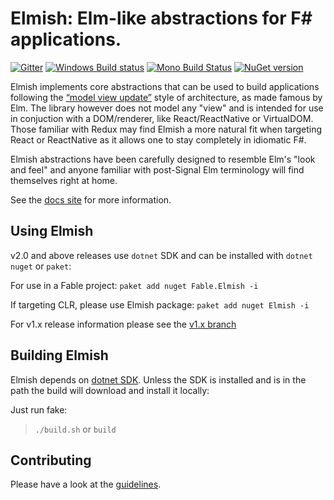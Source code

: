 Elmish: Elm-like abstractions for F# applications.
=======

[![Gitter](https://badges.gitter.im/gitterHQ/gitter.svg)](https://gitter.im/fable-compiler/Fable)
[![Windows Build status](https://ci.appveyor.com/api/projects/status/c8k7a67evgci6ama?svg=true)](https://ci.appveyor.com/project/et1975/elmish)
[![Mono Build Status](https://travis-ci.org/elmish/elmish.svg "Mono Build Status")](https://travis-ci.org/elmish/elmish)
[![NuGet version](https://badge.fury.io/nu/Fable.Elmish.svg)](https://badge.fury.io/nu/Fable.Elmish)

Elmish implements core abstractions that can be used to build applications following the [“model view update”](http://www.elm-tutorial.org/en/02-elm-arch/01-introduction.html) style of architecture, as made famous by Elm.
The library however does not model any "view" and is intended for use in conjuction with a DOM/renderer, like React/ReactNative or VirtualDOM.
Those familiar with Redux may find Elmish a more natural fit when targeting React or ReactNative as it allows one to stay completely in idiomatic F#.


Elmish abstractions have been carefully designed to resemble Elm's "look and feel" and anyone familiar with post-Signal Elm terminology will find themselves right at home.

See the [docs site](https://elmish.github.io/elmish/) for more information.


Using Elmish
------
v2.0 and above releases use `dotnet` SDK and can be installed with `dotnet nuget` or `paket`:

For use in a Fable project:
`paket add nuget Fable.Elmish -i`

If targeting CLR, please use Elmish package:
`paket add nuget Elmish -i`

For v1.x release information please see the [v1.x branch](https://github.com/elmish/elmish/tree/v1.x)



Building Elmish
------
Elmish depends on [dotnet SDK](https://www.microsoft.com/net/download/core).
Unless the SDK is installed and is in the path the build will download and install it locally:

Just run fake:
> `./build.sh` or `build`


Contributing
------
Please have a look at the [guidelines](https://github.com/elmish/elmish/blob/master/.github/CONTRIBUTING.md).

